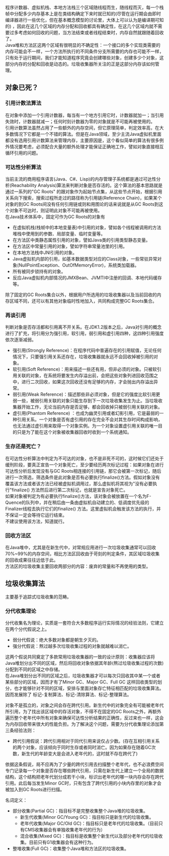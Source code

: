 程序计数器、虚拟机栈、本地方法栈三个区域随线程而生，随线程而灭，每一个栈帧中分配多少内存基本上是在类结构确定下来时就已知的(尽管在运行期会由即时编译器进行一些优化，但在基本概念模型的讨论里，大体上可以认为是编译期可知的)
，因此在这几个区域的内存分配和回收都具有确定性，在这几个区域内就不需要过多考虑如何回收的问题，当方法结束或者线程结束时，内存自然就跟随着回收了。  
Java堆和方法区这两个区域有很明显的不确定性：一个接口的多个实现类需要的内存可能会不一样，一个方法所执行的不同条件分支所需要的内存也可能不一样，只有处于运行期间，我们才能知道程序究竟会创建哪些对象，创建多少个对象，这部分内存的分配和回收是动态的。垃圾收集器所关注的正是这部分内存该如何管理。

## 对象已死？

### 引用计数法算法

在对象中添加一个引用计数器，每当有一个地方引用它时，计数器就加一；当引用失效时，计数器就减一；任何时刻计数器为零的对象就是不可能再被使用的。  
引用计数算法虽然占用了一些额外的内存空间，但它原理简单，判定效率高，在大多数情况下它都是一个不错的算法。但是在Java领域，至少主流Java虚拟机里面都没有选用引用计数算法来管理内存，主要原因是，这个看似简单的算法有很多例外情况要考虑，必须配合大量的额外处理才能保证正确地工作，譬如对象直接相互循环引用的问题。

### 可达性分析算法

当前主流的商用程序语言(Java、C#、Lisp)的内存管理子系统都是通过可达性分析(Reachability Analysis)算法来判断对象是否存活的。这个算法的基本思路就是通过一系列的"GC Roots"
的跟对象作为起始节点集，从这些节点开始，根据引用关系向下搜索，搜索过程所走过的路径称为引用链(Reference Chain)，如果某个对象的到GC Roots间没有任何引用链或则和用图论的话来说就是从GC
Roots到这个对象不可达时，则证明此对象不可能再被使用。  
在Java技术体系中，固定可作为GC Roots的对象有

* 在虚拟机栈(栈帧中的本地变量表)中引用的对象，譬如各个线程被调用的方法堆栈中使用到的参数、局部变量、临时变量等。
* 在方法区中类静态属性引用的对象，譬如Java类的引用类型静态变量。
* 在方法区中常量引用的对象，譬如字符串常量池里的引用。
* 在本地方法栈中JNI引用的对象。
* Java虚拟机内部的引用，如基本数据类型对应的Class对象，一些常驻异常对象(NullPointException、OutOfMemoryError)，系统类加载器。
* 所有被同步锁持有的对象。
* 反应Java虚拟机内部情况的JMXBean、JVMTI中注册的回调、本地代码缓存等。

除了固定的GC Roots集合以外，根据用户所选用的垃圾收集器以及当前回收的内存区域不同，还可以有其他对象临时性地加入，共同构成完整GC Roots集合。

### 再谈引用

判断对象是否存活都和引用离不开关系。在JDK1.2版本之后，Java对引用的概念进行了扩充，将引用分为强引用，软引用，弱引用和虚引用四种，这四种引用强度依次逐渐减弱。

* 强引用(Strongly Reference)：在程序代码中普遍存在的引用赋值，无论任何情况下，只要强引用关系还存在，垃圾收集器就永远不会回收掉被引用的对象。
* 软引用(Soft Reference)：用来描述一些还有用，但非必须的对象。只被软引用关联的对象，在系统将要发生内存溢出前，会把这些对象列进回收范围之中，进行二次回收，如果这次回收还没有足够的内存，才会抛出内存溢出异常。
* 弱引用(Weak Reference)：描述那些非必须对象，但是它的强度比软引用更弱一些，被弱引用关联的对象只能生存到下一次垃圾收集发生为止。当垃圾收集器开始工作，无论当前内存是否足够，都会回收掉只被弱引用关联的对象。
* 虚引用(Phantom Reference)
  ：也成为幽灵引用或者幻影引用，它是最弱的一种引用关系。一个对象是否有虚引用的存在完全不会对其生存时间构成影响，也无法通过虚引用来取得一个对象实例。为一个对象设置虚引用关联的唯一目的只是为了能在这个对象被收集器回收时收到一个系统通知。

### 生存还是死亡？

在可达性分析算法中判定为不可达的对象，也不是非死不可的，这时候它们还处于缓刑阶段，要真正宣告一个对象死亡，至少要经历两次标记过程：如果对象在进行可达性分析后发现没有与GC
Roots相连接的引用链，那它会被第一次标记，随后进行一次筛选，筛选条件是此对象是否有必要执行finalize()方法。假如对象没有覆盖该方法或者该方法已经被虚拟机调用过，那么虚拟机将其视为"没有必要执行"finalize()
方法然后进行第二次标记，也就是宣告对象死亡。  
如果对象被判定为有必要执行finalize()方法，该对象会被放置在一个名为F-Quence的队列中，并在稍后由一条由虚拟机自动建立的、低调度优先级的Finalizer线程去执行它们的finalize()
方法。这里虚拟机会触发该方法的执行，并不保证一定会等待它运行结束。  
不建议使用该方法，知道就行。

### 回收方法区

在Java堆中，尤其是在新生代中，对常规应用进行一次垃圾收集通常可以回收70%~99%的内存空间，相比方法区回收由于苛刻的判定条件，其区域垃圾收集的回收成果往往远低于此。  
方法区的垃圾收集主要回收两部分的内容：废弃的常量和不再使用的类型。

## 垃圾收集算法

主要基于追踪式垃圾收集的范畴。

### 分代收集理论

分代收集名为理论，实质是一套符合大多数程序运行实际情况的经验法则，它建立在两个分代假说之上。

* 弱分代假说：绝大多数对象都是朝生夕灭的。
* 强分代假说：熬过越多次垃圾收集过程的对象就越难以消亡。

这两个假说共同奠定了多款常用垃圾收集器的一致的设计原则：收集器应该将Java堆划分出不同的区域，然后将回收对象依据其年龄(熬过垃圾收集过程的次数)分配到不同的区域之中存储。  
在Java堆划分出不同的区域之后，垃圾收集器才可以每次只回收其中某一个或者某些部分的区域，因而才有了Minor GC、Major GC、Full GC
这样回收类型的划分，也才能够针对不同的区域，安排与里面对象存亡特征相匹配的垃圾收集算法。因而发展除了 标记-复制算法、标记-清除算法、标记-整理算法。

对象不是孤立的，对象之间会存在跨代引用。新生代中的对象完全有可能被老年代所引用，为了找出该区域中的存活对象，不得不在固定的GC
Roots之外，再额外遍历整个老年代中所有对象来确保可达性分析结果的正确性，反过来也一样，这会为内存回收带来很大的性能负担。为了解决这个问题，需要为分代收集理论添加第三条经验法则：

* 跨代引用假说：跨代引用相对于同代引用来说仅占少数。(存在互相引用关系的两个对象，应该倾向于同时生存或者同时消亡。因为如果存在随着GC次数，新生代的年龄变大是会进入老年代的，这时就不存在跨代了)

依据这条假说，局不应再为了少量的跨代引用去扫描整个老年代，也不必浪费空间专门记录每一个对象是否存在哪些跨代引用，只需在新生代上建立一个全局的数据结构，这个结构把老年代划分成若干小块，标识出老年代的哪一块内存会存在跨代引用。此后每当发生Minor
GC时，只有包含了跨代引用的小块内存里的对象才会被加入到GC Roots进行扫描。

名词定义：

* 部分收集(Partial GC)：指目标不是完整收集整个Java堆的垃圾收集。
  * 新生代收集(Minor GC/Young GC)：指目标只是新生代的垃圾收集。
  * 老年代收集(Major GC/Old GC)：指目标只是老年代的垃圾收集。（目前只有CMS收集器会有单独收集老年代的行为）
  * 混合收集(Mixed GC)：指目标是收集整个新生代以及部分老年代的垃圾收集。目前只有G1收集器会有这种行为。
* 整堆收集(Full GC)：收集整个Java堆和方法区的垃圾收集。

